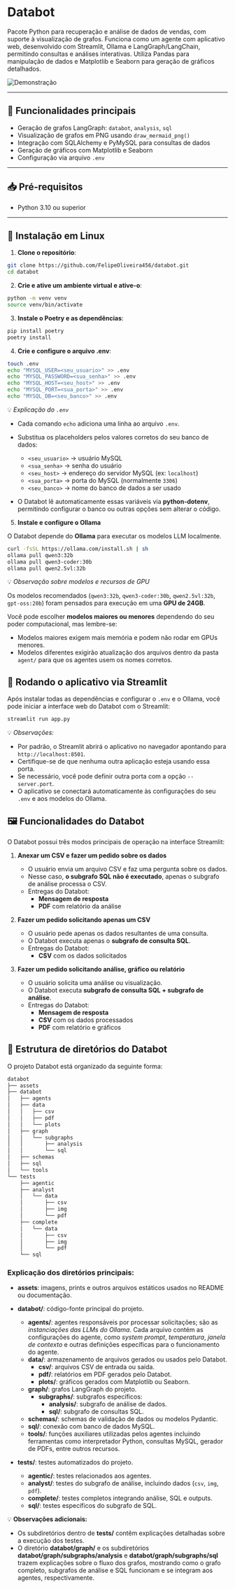 # Databot

Pacote Python para recuperação e análise de dados de vendas, com suporte à visualização de grafos.
Funciona como um agente com aplicativo web, desenvolvido com Streamlit, Ollama e LangGraph/LangChain, permitindo consultas e análises interativas.
Utiliza Pandas para manipulação de dados e Matplotlib e Seaborn para geração de gráficos detalhados. 

![Demonstração](assets/web.gif)

---


## 🚀 Funcionalidades principais

- Geração de grafos LangGraph: `databot`, `analysis`, `sql`  
- Visualização de grafos em PNG usando `draw_mermaid_png()`  
- Integração com SQLAlchemy e PyMySQL para consultas de dados  
- Geração de gráficos com Matplotlib e Seaborn  
- Configuração via arquivo `.env`  

---

## 📥 Pré-requisitos

- Python 3.10 ou superior  

---

## 💾 Instalação em Linux

1. **Clone o repositório**:

```bash
git clone https://github.com/FelipeOliveira456/databot.git
cd databot
```

2. **Crie e ative um ambiente virtual e ative-o**:

```bash
python -m venv venv
source venv/bin/activate
```

3. **Instale o Poetry e as dependências**:

```bash
pip install poetry
poetry install
```

4. **Crie e configure o arquivo .env**:

```bash
touch .env
echo "MYSQL_USER=<seu_usuario>" >> .env
echo "MYSQL_PASSWORD=<sua_senha>" >> .env
echo "MYSQL_HOST=<seu_host>" >> .env
echo "MYSQL_PORT=<sua_porta>" >> .env
echo "MYSQL_DB=<seu_banco>" >> .env
```

💡 *Explicação do `.env`*

- Cada comando `echo` adiciona uma linha ao arquivo `.env`.  
- Substitua os placeholders pelos valores corretos do seu banco de dados:  
  - `<seu_usuario>` → usuário MySQL  
  - `<sua_senha>` → senha do usuário  
  - `<seu_host>` → endereço do servidor MySQL (ex: `localhost`)  
  - `<sua_porta>` → porta do MySQL (normalmente `3306`)  
  - `<seu_banco>` → nome do banco de dados a ser usado  

- O Databot lê automaticamente essas variáveis via **python-dotenv**, permitindo configurar o banco ou outras opções sem alterar o código.

5. **Instale e configure o Ollama**

O Databot depende do **Ollama** para executar os modelos LLM localmente.  

```bash
curl -fsSL https://ollama.com/install.sh | sh
ollama pull qwen3:32b
ollama pull qwen3-coder:30b
ollama pull qwen2.5vl:32b
```

💡 *Observação sobre modelos e recursos de GPU*

Os modelos recomendados (`qwen3:32b`, `qwen3-coder:30b`, `qwen2.5vl:32b`, `gpt-oss:20b`) foram pensados para execução em uma **GPU de 24GB**.  

Você pode escolher **modelos maiores ou menores** dependendo do seu poder computacional, mas lembre-se:  
- Modelos maiores exigem mais memória e podem não rodar em GPUs menores.  
- Modelos diferentes exigirão atualização dos arquivos dentro da pasta `agent/` para que os agentes usem os nomes corretos.

## 🚀 Rodando o aplicativo via Streamlit

Após instalar todas as dependências e configurar o `.env` e o Ollama, você pode iniciar a interface web do Databot com o Streamlit:

```bash
streamlit run app.py
```

💡 *Observações:*

- Por padrão, o Streamlit abrirá o aplicativo no navegador apontando para `http://localhost:8501`.  
- Certifique-se de que nenhuma outra aplicação esteja usando essa porta.  
- Se necessário, você pode definir outra porta com a opção `--server.port`.  
- O aplicativo se conectará automaticamente às configurações do seu `.env` e aos modelos do Ollama.

## 🖼️ Funcionalidades do Databot

O Databot possui três modos principais de operação na interface Streamlit:

1. **Anexar um CSV e fazer um pedido sobre os dados**  
   - O usuário envia um arquivo CSV e faz uma pergunta sobre os dados.  
   - Nesse caso, **o subgrafo SQL não é executado**, apenas o subgrafo de análise processa o CSV.  
   - Entregas do Databot:  
     - **Mensagem de resposta**  
     - **PDF** com relatório da análise

2. **Fazer um pedido solicitando apenas um CSV**  
   - O usuário pede apenas os dados resultantes de uma consulta.  
   - O Databot executa apenas o **subgrafo de consulta SQL**.  
   - Entregas do Databot:  
     - **CSV** com os dados solicitados

3. **Fazer um pedido solicitando análise, gráfico ou relatório**  
   - O usuário solicita uma análise ou visualização.  
   - O Databot executa **subgrafo de consulta SQL + subgrafo de análise**.  
   - Entregas do Databot:  
     - **Mensagem de resposta**  
     - **CSV** com os dados processados  
     - **PDF** com relatório e gráficos


## 📁 Estrutura de diretórios do Databot

O projeto Databot está organizado da seguinte forma:

```bash
databot
├── assets
├── databot
│   ├── agents
│   ├── data
│   │   ├── csv
│   │   ├── pdf
│   │   └── plots
│   ├── graph
│   │   └── subgraphs
│   │       ├── analysis
│   │       └── sql
│   ├── schemas
│   ├── sql
│   └── tools
└── tests
    ├── agentic
    ├── analyst
    │   └── data
    │       ├── csv
    │       ├── img
    │       └── pdf
    ├── complete
    │   └── data
    │       ├── csv
    │       ├── img
    │       └── pdf
    └── sql
```

### Explicação dos diretórios principais:

- **assets**: imagens, prints e outros arquivos estáticos usados no README ou documentação.  

- **databot/**: código-fonte principal do projeto.
  - **agents/**: agentes responsáveis por processar solicitações; são as *instanciações das LLMs do Ollama*. Cada arquivo contém as configurações do agente, como *system prompt*, *temperatura*, *janela de contexto* e outras definições específicas para o funcionamento do agente.  
  - **data/**: armazenamento de arquivos gerados ou usados pelo Databot.
    - **csv/**: arquivos CSV de entrada ou saída.  
    - **pdf/**: relatórios em PDF gerados pelo Databot.  
    - **plots/**: gráficos gerados com Matplotlib ou Seaborn.  
  - **graph/**: grafos LangGraph do projeto.
    - **subgraphs/**: subgrafos específicos:
      - **analysis/**: subgrafo de análise de dados.  
      - **sql/**: subgrafo de consultas SQL.  
  - **schemas/**: schemas de validação de dados ou modelos Pydantic.  
  - **sql/**: conexão com banco de dados MySQL.  
  - **tools/**: funções auxiliares utilizadas pelos agentes incluindo ferramentas como interpretador Python, consultas MySQL, gerador de PDFs, entre outros recursos.

- **tests/**: testes automatizados do projeto.
  - **agentic/**: testes relacionados aos agentes.  
  - **analyst/**: testes do subgrafo de análise, incluindo dados (`csv`, `img`, `pdf`).  
  - **complete/**: testes completos integrando análise, SQL e outputs.  
  - **sql/**: testes específicos do subgrafo de SQL.  

💡 **Observações adicionais:**

- Os subdiretórios dentro de **tests/** contêm explicações detalhadas sobre a execução dos testes.  
- O diretório **databot/graph/** e os subdiretórios **databot/graph/subgraphs/analysis** e **databot/graph/subgraphs/sql** trazem explicações sobre o fluxo dos grafos, mostrando como o grafo completo, subgrafos de análise e SQL funcionam e se integram aos agentes, respectivamente.
